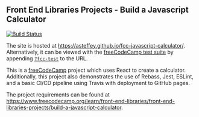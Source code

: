 ## Front End Libraries Projects - Build a Javascript Calculator

[![Build Status](https://travis-ci.org/asteffey/fcc-javascript-calculator.svg?branch=master)](https://travis-ci.org/asteffey/fcc-javascript-calculator)

The site is hosted at https://asteffey.github.io/fcc-javascript-calculator/.  
Alternatively, it can be viewed with the [freeCodeCamp test suite](https://cdn.freecodecamp.org/testable-projects-fcc/v1/bundle.js) 
by appending [`?fcc-test`](https://asteffey.github.io/fcc-javascript-calculator/?fcc-test) to the URL.

This is a [freeCodeCamp](https://www.freecodecamp.org/) project which uses React to create a calculator. 
Additionally, this project also demonstrates the use of Rebass, Jest, ESLint, and a basic CI/CD pipeline using Travis with deployment to GitHub pages.

The project requirements can be found at https://www.freecodecamp.org/learn/front-end-libraries/front-end-libraries-projects/build-a-javascript-calculator.

